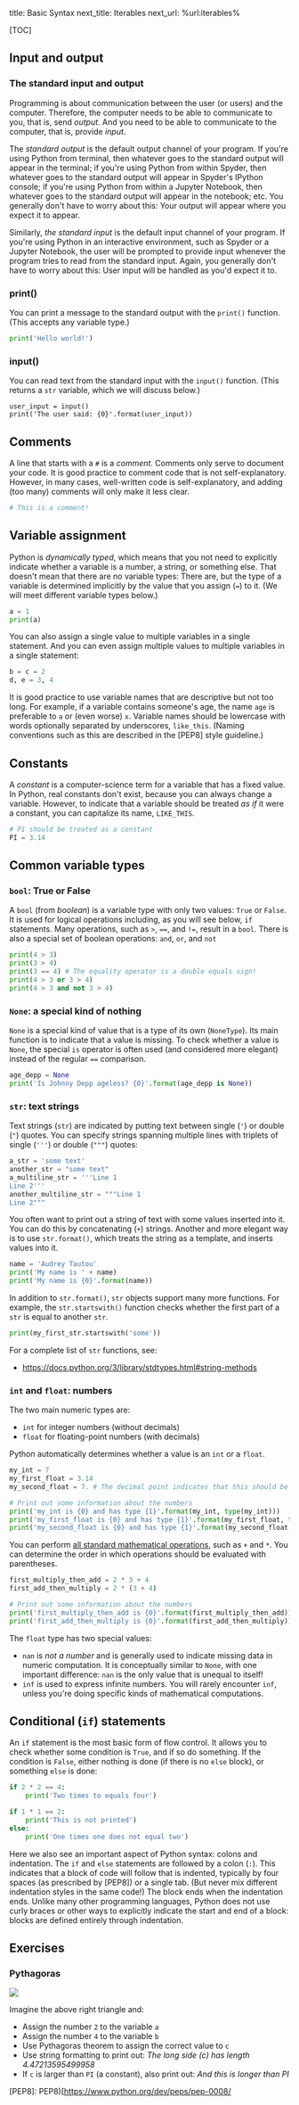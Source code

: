 title: Basic Syntax
next_title: Iterables
next_url: %url:iterables%


[TOC]


## Input and output

### The standard input and output

Programming is about communication between the user (or users) and the computer. Therefore, the computer needs to be able to communicate to you, that is, send *output*. And you need to be able to communicate to the computer, that is, provide *input*.

The *standard output* is the default output channel of your program. If you're using Python from terminal, then whatever goes to the standard output will appear in the terminal; if you're using Python from within Spyder, then whatever goes to the standard output will appear in Spyder's IPython console; if you're using Python from within a Jupyter Notebook, then whatever goes to the standard output will appear in the notebook; etc. You generally don't have to worry about this: Your output will appear where you expect it to appear.

Similarly, *the standard input* is the default input channel of your program. If you're using Python in an interactive environment, such as Spyder or a Jupyter Notebook, the user will be prompted to provide input whenever the program tries to read from the standard input. Again, you generally don't have to worry about this: User input will be handled as you'd expect it to.


### print()

You can print a message to the standard output with the `print()` function. (This accepts any variable type.)

```python
print('Hello world!')
```

### input()

You can read text from the standard input with the `input()` function. (This returns a `str` variable, which we will discuss below.)

~~~ .python
user_input = input()
print('The user said: {0}'.format(user_input))
~~~


## Comments

A line that starts with a `#` is a *comment*. Comments only serve to document your code. It is good practice to comment code that is not self-explanatory. However, in many cases, well-written code is self-explanatory, and adding (too many) comments will only make it less clear.


```python
# This is a comment!
```


## Variable assignment

Python is *dynamically typed*, which means that you not need to explicitly indicate whether a variable is a number, a string, or something else. That doesn't mean that there are no variable types: There are, but the type of a variable is determined implicitly by the value that you assign (`=`) to it. (We will meet different variable types below.)


```python
a = 1
print(a)
```

You can also assign a single value to multiple variables in a single statement. And you can even assign multiple values to multiple variables in a single statement:


```python
b = c = 2
d, e = 3, 4
```

It is good practice to use variable names that are descriptive but not too long. For example, if a variable contains someone's age, the name `age` is preferable to `a` or (even worse) `x`. Variable names should be lowercase with words optionally separated by underscores, `like_this`. (Naming conventions such as this are described in the [PEP8] style guideline.)


## Constants

A *constant* is a computer-science term for a variable that has a fixed value. In Python, real constants don't exist, because you can always change a variable. However, to indicate that a variable should be treated *as if* it were a constant, you can capitalize its name, `LIKE_THIS`.


```python
# PI should be treated as a constant
PI = 3.14
```


## Common variable types


### `bool`: True or False

A `bool` (from *boolean*) is a variable type with only two values: `True` or `False`. It is used for logical operations including, as you will see below, `if` statements. Many operations, such as `>`, `==`, and `!=`, result in a `bool`. There is also a special set of boolean operations: `and`, `or`, and `not`


```python
print(4 > 3)
print(3 > 4)
print(3 == 4) # The equality operator is a double equals sign!
print(4 > 3 or 3 > 4)
print(4 > 3 and not 3 > 4)
```


### `None`: a special kind of nothing

`None` is a special kind of value that is a type of its own (`NoneType`). Its main function is to indicate that a value is missing. To check whether a value is `None`, the special `is` operator is often used (and considered more elegant) instead of the regular `==` comparison.

```python
age_depp = None
print('Is Johnny Depp ageless? {0}'.format(age_depp is None))
```


### `str`: text strings

Text strings (`str`) are indicated by putting text between single (`'`) or double (`"`) quotes. You can specify strings spanning multiple lines with triplets of single (`'''`) or double (`"""`) quotes:


```python
a_str = 'some text'
another_str = "some text"
a_multiline_str = '''Line 1
Line 2'''
another_multiline_str = """Line 1
Line 2"""
```

You often want to print out a string of text with some values inserted into it. You can do this by concatenating (`+`) strings. Another and more elegant way is to use `str.format()`, which treats the string as a template, and inserts values into it.


```python
name = 'Audrey Tautou'
print('My name is ' + name)
print('My name is {0}'.format(name))
```

In addition to `str.format()`, `str` objects support many more functions. For example, the `str.startswith()` function checks whether the first part of a `str` is equal to another `str`.

```python
print(my_first_str.startswith('some'))
```

For a complete list of `str` functions, see:

- <https://docs.python.org/3/library/stdtypes.html#string-methods>


### `int` and `float`: numbers

The two main numeric types are:

- `int` for integer numbers (without decimals)
- `float` for floating-point numbers (with decimals)

Python automatically determines whether a value is an `int` or a `float`.

```python
my_int = 7
my_first_float = 3.14
my_second_float = 7. # The decimal point indicates that this should be a float

# Print out some information about the numbers
print('my_int is {0} and has type {1}'.format(my_int, type(my_int)))
print('my_first_float is {0} and has type {1}'.format(my_first_float, type(my_first_float)))
print('my_second_float is {0} and has type {1}'.format(my_second_float, type(my_second_float)))
```

You can perform [all standard mathematical operations](https://docs.python.org/3/library/stdtypes.html#numeric-types-int-float-complex), such as `+` and `*`. You can determine the order in which operations should be evaluated with parentheses.

```python
first_multiply_then_add = 2 * 3 + 4
first_add_then_multiply = 2 * (3 + 4)

# Print out some information about the numbers
print('first_multiply_then_add is {0}'.format(first_multiply_then_add))
print('first_add_then_multiply is {0}'.format(first_add_then_multiply))
```

The `float` type has two special values:

- `nan` is *not a number* and is generally used to indicate missing data in numeric computation. It is conceptually similar to `None`, with one important difference: `nan` is the only value that is unequal to itself!
-  `inf` is used to express infinite numbers. You will rarely encounter `inf`, unless you're doing specific kinds of mathematical computations.


## Conditional (`if`) statements

An `if` statement is the most basic form of flow control. It allows you to check whether some condition is `True`, and if so do something. If the condition is `False`, either nothing is done (if there is no `else` block), or something `else` is done:

```python
if 2 * 2 == 4:
    print('Two times to equals four')

if 1 * 1 == 2:
    print('This is not printed')
else:
    print('One times one does not equal two')
```

Here we also see an important aspect of Python syntax: colons and indentation. The `if` and `else` statements are followed
by a colon (`:`). This indicates that a block of code will follow that is indented, typically by four spaces (as prescribed by [PEP8]) or a single tab. (But never mix different indentation styles in the same code!) The block ends when the indentation ends. Unlike many other programming languages, Python does not use curly braces or other ways to explicitly indicate the start and end of a block: blocks are defined entirely through indentation.


## Exercises

<div class='info-box' markdown=1>

### Pythagoras

![](https://upload.wikimedia.org/wikipedia/commons/thumb/d/d2/Pythagorean.svg/390px-Pythagorean.svg.png)

Imagine the above right triangle and:

- Assign the number `2` to the variable `a`
- Assign the number `4` to the variable `b`
- Use Pythagoras theorem to assign the correct value to `c`
- Use string formatting to print out: *The long side (c) has length 4.47213595499958*
- If `c` is larger than `PI` (a constant), also print out: *And this is longer than PI*

</div>

[PEP8]: PEP8)[https://www.python.org/dev/peps/pep-0008/
